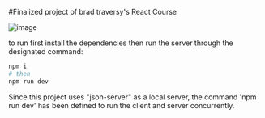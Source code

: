 #Finalized project of brad traversy's React Course

![image](https://github.com/Bijan-K/ReactJS-SimpleRatingApp-Course/assets/80640045/5e6c89f5-e649-46c1-9e5b-8709786dead9)

to run first install the dependencies then run the server through the designated command:

```bash
npm i
# then
npm run dev
```

Since this project uses "json-server" as a local server, the command 'npm run dev' has been defined to run the client and server concurrently.

